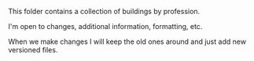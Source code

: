 This folder contains a collection of buildings by profession.

I'm open to changes, additional information, formatting, etc. 

When we make changes I will keep the old ones around and just add new versioned files.
